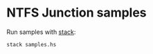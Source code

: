 NTFS Junction samples
=====================

Run samples with [stack](https://docs.haskellstack.org/en/stable/README/):

    stack samples.hs
